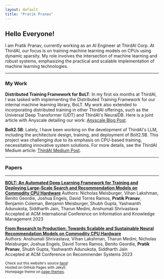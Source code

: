 ```yaml
---
layout: default
title: "Pratik Pranav"
---
```


## Hello Everyone!
I am Pratik Pranav, currently working as an AI Engineer at ThirdAI Corp. At ThirdAI, our focus is on training machine learning models on CPUs using dynamic sparsity. My role involves the intersection of machine learning and robust systems, emphasizing the practical and scalable implementation of machine learning technologies.

---

### My Work

**Distributed Training Framework for BoLT**: In my first six months at ThirdAI, I was tasked with implementing the Distributed Training Framework for our internal machine learning library, BoLT. My work also extended to incorporating distributed training in other ThirdAI offerings, such as the Universal Deep Transformer (UDT) and ThirdAI's NeuralDB. Here is a joint article with Anyscale detailing our work: [Anyscale Blog Post](https://www.anyscale.com/blog/how-thirdai-uses-ray-for-parallel-training-of-billion-parameter-neural-networks-on-commodity-cpus).

**Bolt2.5B**: Lately, I have been working on the development of ThirdAI's LLM, including the architecture design, training, and deployment of Bolt2.5B. This project was challenging due to its emphasis on CPU-based training, necessitating innovative system solutions. For more details, see the ThirdAI Medium article: [ThirdAI Medium Post](https://medium.com/thirdai-blog/introducing-the-worlds-first-generative-llm-pre-trained-only-on-cpus-meet-thirdai-s-bolt2-5b-10c0600e1af4).

---

### Papers

---

[**BOLT: An Automated Deep Learning Framework for Training and Deploying Large-Scale Search and Recommendation Models on Commodity CPU Hardware**](https://dl.acm.org/doi/abs/10.1145/3583780.3615458)
Authors: Nicholas Meisburger, Vihan Lakshman, Benito Geordie, Joshua Engels, David Torres Ramos, **Pratik Pranav**, Benjamin Coleman, Benjamin Meisburger, Shubh Gupta, Yashwanth Adunukota, Siddharth Jain, Tharun Medini, Anshumali Shrivastava  
Accepted at ACM International Conference on Information and Knowledge Management 2023  

[**From Research to Production: Towards Scalable and Sustainable Neural Recommendation Models on Commodity CPU Hardware**](https://dl.acm.org/doi/10.1145/3604915.3610249)  
Authors: Anshumali Shrivastava, Vihan Lakshman, Tharun Medini, Nicholas Meisburger, Joshua Engels, David Torres Ramos, Benito Geordie, **Pratik Pranav**, Shubh Gupta, Yashwanth Adunukota, Siddharth Jain  
Accepted at ACM Conference on Recommender Systems 2023  

<small>Check out this website's source [here](https://github.com/pratkpranav/pratkpranav.github.io)!  
Hosted on GitHub Pages with Jekyll.  
Homepage theme on [page-themes](https://github.com/pages-themes/minimal).</small>
